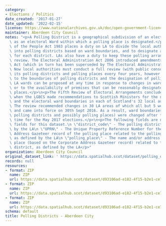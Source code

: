 ```yaml
---
category:
- Elections / Politics
date_created: '2017-01-27'
date_updated: '2022-02-15'
license: https://www.nationalarchives.gov.uk/doc/open-government-licence/version/3/
maintainer: Aberdeen City Council
notes: "<p>A Polling District is a geographical subdivision of an electoral area such\
  \ as an electoral Ward within which a polling place is designated.</p>\n<p>The Representation\
  \ of the People Act 1983 places a duty on LA to divide the local authority area\
  \ into polling districts based on ward boundaries, and to designate a polling place\
  \ for each district. LAs also have a duty to keep these polling arrangements under\
  \ review. The Electoral Administration Act 2006 introduced amendments to the 1983\
  \ Act (which in turn has been superseded by The Electoral Administration Act 2013).\
  \ Now local authorities must conduct a full review (with public consultation) of\
  \ its polling districts and polling places every four years, however adjustments\
  \ to the boundaries of polling districts and the designation of polling places within\
  \ LA wards can be proposed at any time in response to changes in ward boundaries\
  \ or to the availability of premises that can be reasonably designated as polling\
  \ places.</p>\n<p>The Fifth Review of Electoral Arrangements concluded in May 2016\
  \ when the LGBCS made recommendations to Scottish Ministers for the number of Councillors\
  \ and the electoral ward boundaries in each of Scotland's 32 local authorities.\
  \ The review recommended changes in 30 LA areas of which all but 5 were accepted\
  \ and came into force on 30th Sept 2016. As a result, ward boundaries (and therefore\
  \ polling districts and possibly polling places) were changed after this date in\
  \ time for the May 2017 elections.</p>\n<p>The following fields are now MANDATORY\
  \ fields for this dataset.\n \"district_code\" - The polling district code, as defined\
  \ by the LA\n \"UPRN\" - The Unique Property Reference Number for the Corporate\
  \ Address Gazeteer record of the polling place related to the polling district,\
  \ as defined by the LA\n \"polling_place\" - The name and/or address of the polling\
  \ place (based on the Corporate Address Gazeteer record) related to the polling\
  \ district, as defined by the LA</p>"
organization: Aberdeen City Council
original_dataset_link: ' https://data.spatialhub.scot/dataset/polling_districts-ac'
records: null
resources:
- format: ZIP
  name: ZIP
  url: https://data.spatialhub.scot/dataset/d93106ad-e182-4f15-b2e1-ce78c63fea13/resource/0f9d82e7-fb43-4c9b-a3ff-1326871b690c/download/accpollingbdries.zip
- format: ZIP
  name: ZIP
  url: https://data.spatialhub.scot/dataset/d93106ad-e182-4f15-b2e1-ce78c63fea13/resource/d0654422-11fb-4632-920d-615680b900be/download/pollingdists20172.zip
- format: ZIP
  name: ZIP
  url: https://data.spatialhub.scot/dataset/d93106ad-e182-4f15-b2e1-ce78c63fea13/resource/59c3051a-fd66-4fce-b9c7-f99854c2fa2f/download/pollingdists20172.zip
schema: default
title: Polling Districts - Aberdeen City
---
```

